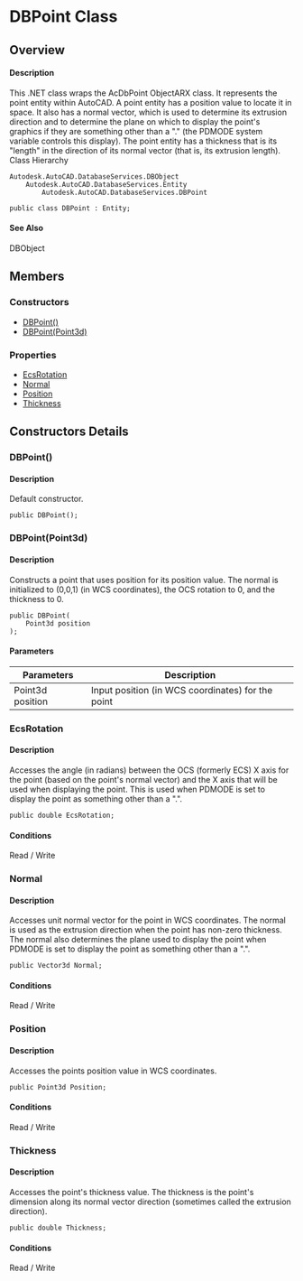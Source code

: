 # DBPoint Class

## Overview

#### Description
This .NET class wraps the AcDbPoint ObjectARX class. 
It represents the point entity within AutoCAD. A point entity has a position value to locate it in space. It also has a normal vector, which is used to determine its extrusion direction and to determine the plane on which to display the point's graphics if they are something other than a "." (the PDMODE system variable controls this display). The point entity has a thickness that is its "length" in the direction of its normal vector (that is, its extrusion length).
Class Hierarchy
```text
Autodesk.AutoCAD.DatabaseServices.DBObject
    Autodesk.AutoCAD.DatabaseServices.Entity
        Autodesk.AutoCAD.DatabaseServices.DBPoint
```

```text
public class DBPoint : Entity;
```

#### See Also
DBObject

## Members

### Constructors

- [DBPoint()](#dbpoint())
- [DBPoint(Point3d)](#dbpoint(point3d))

### Properties

- [EcsRotation](#ecsrotation)
- [Normal](#normal)
- [Position](#position)
- [Thickness](#thickness)


## Constructors Details

### DBPoint()

#### Description
Default constructor.
```text
public DBPoint();
```

### DBPoint(Point3d)

#### Description
Constructs a point that uses position for its position value. The normal is initialized to (0,0,1) (in WCS coordinates), the OCS rotation to 0, and the thickness to 0.
```text
public DBPoint(
    Point3d position
);
```

#### Parameters

| Parameters | Description |
| --- | --- |
| Point3d position | Input position (in WCS coordinates) for the point |

### EcsRotation

#### Description
Accesses the angle (in radians) between the OCS (formerly ECS) X axis for the point (based on the point's normal vector) and the X axis that will be used when displaying the point. This is used when PDMODE is set to display the point as something other than a ".".
```text
public double EcsRotation;
```

#### Conditions
Read / Write
### Normal

#### Description
Accesses unit normal vector for the point in WCS coordinates. The normal is used as the extrusion direction when the point has non-zero thickness. The normal also determines the plane used to display the point when PDMODE is set to display the point as something other than a ".".
```text
public Vector3d Normal;
```

#### Conditions
Read / Write
### Position

#### Description
Accesses the points position value in WCS coordinates.
```text
public Point3d Position;
```

#### Conditions
Read / Write
### Thickness

#### Description
Accesses the point's thickness value. The thickness is the point's dimension along its normal vector direction (sometimes called the extrusion direction).
```text
public double Thickness;
```

#### Conditions
Read / Write